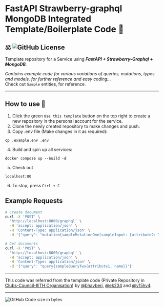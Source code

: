 # FastAPI Strawberry-graphql MongoDB Integrated Template/Boilerplate Code 🚀
## ⚖️ ![GitHub License](https://img.shields.io/github/license/bhavberi/FastAPI-Graphql-Strawberry-Mongodb-Template?label=License&style=plastic&logo=Github)

Template repository for a Service using ***FastAPI + Strawberry-Graphql + MongoDB***.

_Contains example code  for various variations of queries, mutations, types and models, for further reference and easy coding..._  
Check out `Sample` entities, for reference.

----
## How to use 📝
1. Click the green `Use this template` button on the top right to create a new repository in the personal account for the service.
2. Clone the newly created repository to make changes and push.
3. Copy .env file (Make changes in it as required):
```
cp .example.env .env
```
4. Build and spin up all services:
```
docker compose up --build -d
```
5. Check out 
```
localhost:80
```
6. To stop, press `Ctrl + C`

## Example Requests

```bash
# Create document
curl -X 'POST' \
  'http://localhost:8000/graphql' \
  -H 'accept: application/json' \
  -H 'Content-Type: application/json' \
  -d '{"query": "mutation{sampleMutationOne(sampleInput: {attribute2: \"hi\", email: \"me@gmail.com\", name: \"test\"}) {name}}"}'

# Get documents
curl -X 'POST' \
  'http://localhost:8000/graphql' \
  -H 'accept: application/json' \
  -H 'Content-Type: application/json' \
  -d '{"query": "query{sampleQueryTwo{attribute1, name}}"}'
```

----
This code was referred from the template code (Private Repository in [Clubs-Council-IIITH Organisation](https://github.com/Clubs-Council-IIITH)) by 
[@bhavberi](https://github.com/bhavberi), 
[@ek234](https://github.com/ek234) and 
[@v15hv4](https://github.com/v15hv4).

----
![GitHub Code size in bytes](https://img.shields.io/github/languages/code-size/bhavberi/FastAPI-Graphql-Strawberry-Mongodb-Template?color=yellow&label=Code%20Size&style=plastic)
<!-- ![GitHub Repo size](https://img.shields.io/github/repo-size/bhavberi/FastAPI-Graphql-Strawberry-Mongodb-Template?color=orange&label=Repository%20Size) -->

